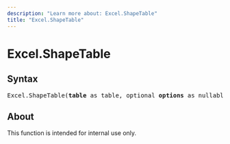 ```yaml
---
description: "Learn more about: Excel.ShapeTable"
title: "Excel.ShapeTable"
---
```

# Excel.ShapeTable

## Syntax

<pre>
Excel.ShapeTable(<b>table</b> as table, optional <b>options</b> as nullable record) as any
</pre>

## About

This function is intended for internal use only.
